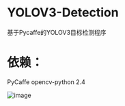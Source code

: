 # YOLOV3-Detection
基于Pycaffe的YOLOV3目标检测程序

# 依赖：
PyCaffe
opencv-python 2.4

![image](https://github.com/maxuehao/caffe-yolo/blob/master/demo.png)

